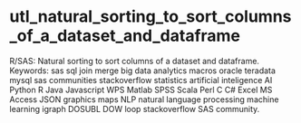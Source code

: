 # utl_natural_sorting_to_sort_columns_of_a_dataset_and_dataframe
 R/SAS: Natural sorting to sort columns of a dataset and dataframe.  Keywords: sas sql join merge big data analytics macros oracle teradata mysql sas communities stackoverflow statistics artificial inteligence AI Python R Java Javascript WPS Matlab SPSS Scala Perl C C# Excel MS Access JSON graphics maps NLP natural language processing machine learning igraph DOSUBL DOW loop stackoverflow SAS community.
